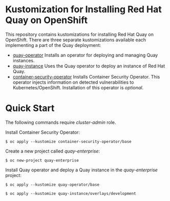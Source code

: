 # Kustomization for Installing Red Hat Quay on OpenShift

This repository contains kustomizations for installing Red Hat Quay on OpenShift. There are three separate kustomizations available each implementing a part of the Quay deployment:

* [quay-operator](quay-operator) Installs an operator for deploying and managing Quay instances.
* [quay-instance](quay-instance) Uses the Quay operator to deploy an instance of Red Hat Quay.
* [container-security-operator](container-security-operator) Installs Container Security Operator. This operator injects information on detected vulnerabilities to Kubernetes/OpenShift. Installation of this operator is *optional*.

# Quick Start

The following commands require *cluster-admin* role.

Install Container Security Operator:

```
$ oc apply --kustomize container-security-operator/base
```

Create a new project called *quay-enterprise*:

```
$ oc new-project quay-enterprise
```

Install Quay operator and deploy a Quay instance in the *quay-enterprise* project:

```
$ oc apply --kustomize quay-operator/base
```

```
$ oc apply --kustomize quay-instance/overlays/development
```
